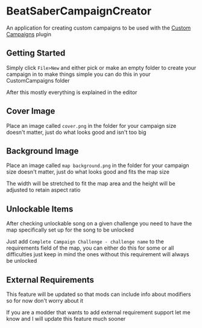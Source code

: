 # BeatSaberCampaignCreator
An application for creating custom campaigns to be used with the [Custom Campaigns](https://github.com/monkeymanboy/BeatSaberCustomCampaigns) plugin

## Getting Started
Simply click `File>New` and either pick or make an empty folder to create your campaign in to make things simple you can do this in your CustomCampaigns folder

After this mostly everything is explained in the editor

## Cover Image
Place an image called `cover.png` in the folder for your campaign size doesn't matter, just do what looks good and isn't too big

## Background Image
Place an image called `map background.png` in the folder for your campaign size doesn't matter, just do what looks good and fits the map size

The width will be stretched to fit the map area and the height will be adjusted to retain aspect ratio

## Unlockable Items
After checking unlockable song on a given challenge you need to have the map specifically set up for the song to be unlocked

Just add `Complete Campaign Challenge - challenge name` to the requirements field of the map, you can either do this for some or all difficulties just keep in mind the ones without this requirement will always be unlocked

## External Requirements
This feature will be updated so that mods can include info about modifiers so for now don't worry about it

If you are a modder that wants to add external requirement support let me know and I will update this feature much sooner